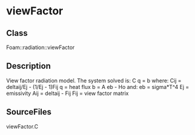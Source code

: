 # viewFactor 
## Class
Foam::radiation::viewFactor

## Description
View factor radiation model. The system solved is: C q = b
where:
            Cij  = deltaij/Ej - (1/Ej - 1)Fij
            q    = heat flux
            b    = A eb - Ho
and:
            eb   = sigma*T^4
            Ej   = emissivity
            Aij  = deltaij - Fij
            Fij  = view factor matrix


## SourceFiles
viewFactor.C

